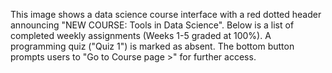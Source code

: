 This image shows a data science course interface with a red dotted header announcing "NEW COURSE: Tools in Data Science". Below is a list of completed weekly assignments (Weeks 1-5 graded at 100%). A programming quiz ("Quiz 1") is marked as absent. The bottom button prompts users to "Go to Course page >" for further access.